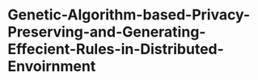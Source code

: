 # Genetic-Algorithm-based-Privacy-Preserving-and-Generating-Effecient-Rules-in-Distributed-Envoirnment

